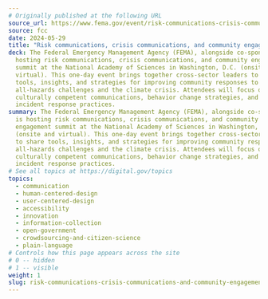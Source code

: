 ```yaml
---
# Originally published at the following URL
source_url: https://www.fema.gov/event/risk-communications-crisis-communications-and-community-engagement-summit
source: fcc
date: 2024-05-29
title: "Risk communications, crisis communications, and community engagement summit"
deck: The Federal Emergency Management Agency (FEMA), alongside co-sponsors, is
  hosting risk communications, crisis communications, and community engagement
  summit at the National Academy of Sciences in Washington, D.C. (onsite and
  virtual). This one-day event brings together cross-sector leaders to share
  tools, insights, and strategies for improving community responses to
  all-hazards challenges and the climate crisis. Attendees will focus on
  culturally competent communications, behavior change strategies, and enhancing
  incident response practices.
summary: The Federal Emergency Management Agency (FEMA), alongside co-sponsors,
  is hosting risk communications, crisis communications, and community
  engagement summit at the National Academy of Sciences in Washington, D.C.
  (onsite and virtual). This one-day event brings together cross-sector leaders
  to share tools, insights, and strategies for improving community responses to
  all-hazards challenges and the climate crisis. Attendees will focus on
  culturally competent communications, behavior change strategies, and enhancing
  incident response practices.
# See all topics at https://digital.gov/topics
topics:
  - communication
  - human-centered-design
  - user-centered-design
  - accessibility
  - innovation
  - information-collection
  - open-government
  - crowdsourcing-and-citizen-science
  - plain-language
# Controls how this page appears across the site
# 0 -- hidden
# 1 -- visible
weight: 1
slug: risk-communications-crisis-communications-and-community-engagement-summit
---
```

